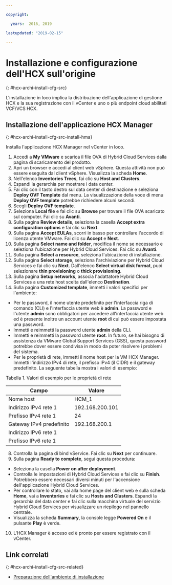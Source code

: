 ```yaml
---

copyright:

  years:  2016, 2019

lastupdated: "2019-02-15"

---
```

# Installazione e configurazione dell'HCX sull'origine
{: #hcx-archi-install-cfg-src}

L'installazione in loco implica la distribuzione dell'applicazione di gestione HCX e la sua registrazione con il vCenter e uno o più endpoint cloud abilitati VCF/VCS HCX.

## Installazione dell'applicazione HCX Manager
{: #hcx-archi-install-cfg-src-install-hma}

Installa l'applicazione HCX Manager nel vCenter in loco.

1. Accedi a **My VMware** e scarica il file OVA di Hybrid Cloud Services dalla pagina di scaricamento del prodotto.
2. Apri un browser e accedi al client web vSphere. Questa attività non può essere eseguita dal client vSphere. Visualizza la scheda **Home**.
3. Nell'elenco **Inventories Trees**, fai clic su **Host and Clusters**.
4. Espandi la gerarchia per mostrare i data center.
5. Fai clic con il tasto destro sul data center di destinazione e seleziona **Deploy OVF Template** dal menu. La visualizzazione della voce di menu **Deploy OVF template** potrebbe richiedere alcuni secondi.
6. Scegli **Deploy OVF template**.
  1. Seleziona **Local file** e fai clic su **Browse** per trovare il file OVA scaricato sul computer. Fai clic su **Avanti**.
  2. Sulla pagina **Review details**, seleziona la casella **Accept extra configuration options** e fai clic su **Next**.
  3. Sulla pagina **Accept EULAs**, scorri in basso per controllare l'accordo di licenza utente VMware. Fai clic su **Accept** e **Next**.
  4. Sulla pagina **Select name and folder**, modifica il nome se necessario e seleziona l'ubicazione per Hybrid Cloud Services. Fai clic su **Avanti**.
  5. Sulla pagina **Select a resource**, seleziona l'ubicazione di installazione.
  6. Sulla pagina **Select storage**, seleziona l'archiviazione per Hybrid Cloud Services e fai clic su **Next**. Dall'elenco **Select virtual disk format**, puoi selezionare **thin provisioning** o **thick provisioning**.
  7. Sulla pagina **Setup networks**, associa l'adattatore Hybrid Cloud Services a una rete host scelta dall'elenco **Destination**.
7. Sulla pagina **Customized template**, immetti i valori specifici per l'ambiente:
  * Per le password, il nome utente predefinito per l'interfaccia riga di comando (CLI) e l'interfaccia utente web è **admin**. La password e l'utente **admin** sono obbligatori per accedere all'interfaccia utente web ed è presente inoltre un account utente **root** di cui può essere impostata una password.
  * Immetti e reimmetti la password utente **admin** della CLI.
  * Immetti e reimmetti la password utente **root**. In futuro, se hai bisogno di assistenza da VMware Global Support Services (GSS), questa password potrebbe dover essere condivisa in modo da poter risolvere i problemi del sistema.
  * Per le proprietà di rete, immetti il nome host per la VM HCX Manager. Immetti l'indirizzo IPv4 di rete, il prefisso IPv4 (il CIDR) e il gateway predefinito. La seguente tabella mostra i valori di esempio:

Tabella 1. Valori di esempio per le proprietà di rete

| Campo                    | Valore           |
|--------------------------|-----------------|
| Nome host                 | HCM_1           |
| Indirizzo IPv4 rete 1   | 192.168.200.101 |
| Prefisso IPv4 rete 1    | 24              |
| Gateway IPv4 predefinito     | 192.168.200.1   |
| Indirizzo IPv6 rete 1   |                 |
| Prefisso IPv6 rete 1    |                 |

8. Controlla la pagina di bind vService. Fai clic su **Next** per continuare.
9. Sulla pagina **Ready to complete**, segui questa procedura:
  * Seleziona la casella **Power on after deployment**.
  * Controlla le impostazioni di Hybrid Cloud Services e fai clic su **Finish**. Potrebbero essere necessari diversi minuti per l'accensione dell'applicazione Hybrid Cloud Services.
  * Per controllare lo stato, vai alla home page del client web e sulla scheda **Home**, vai a **Inventories** e fai clic su **Hosts and Clusters**. Espandi la gerarchia del data center e fai clic sulla macchina virtuale del servizio Hybrid Cloud Services per visualizzare un riepilogo nel pannello centrale.
  * Visualizza la scheda **Summary**, la console legge **Powered On** e il pulsante **Play** è verde.
10. L'HCX Manager è acceso ed è pronto per essere registrato con il vCenter.

## Link correlati
{: #hcx-archi-install-cfg-src-related}

* [Preparazione dell'ambiente di installazione ](/docs/services/vmwaresolutions/archiref/hcx-archi?topic=vmware-solutions-hcx-archi-prep-install)
